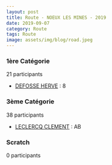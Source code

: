 ```yaml
---
layout: post
title: Route - NOEUX LES MINES - 2019
date: 2019-09-07
category: Route
tags: Route
image: assets/img/blog/road.jpeg
---
```


### 1ère Catégorie
21 participants
- [DEFOSSE HERVE](https://teamspecializedlille.github.io/works/defosseherve) : 8

### 3ème Catégorie
38 participants
- [LECLERCQ CLEMENT](https://teamspecializedlille.github.io/works/leclercqclement) : AB

### Scratch
0 participants
